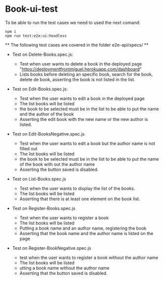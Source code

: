 # Book-ui-test

To be able to run the test cases we need to used the next comand:
```
npm i
npm run test:e2e:ui:headless

```
** The following test cases are covered in the folder e2e-api/specs/ **

- Test on Delete-Books.spec.js:
  - Test when user wants to delete a book in the  deployed page "https://deploymentfrontmiguel.herokuapp.com/dashboard"
  - Lists books before deleting an specific book, search for the book, delete de book, asserting the book is not listed in the list.
   
- Test on Edit-Books.spec.js:
  - Test when the user wants to edit a book in the deployed page
  - The list books will be listed
  - the book to be selected must be in the list to be able to put the name and the author of the book
  - Asserting the edit book with the new name or the new author is listed.

- Test on Edit-BooksNegative.spec.js
  - Test when the user wants to edit a book but the author name is not filled out
  - The list books will be listed
  - the book to be selected must be in the list to be able to put the name of the book with out the author name
  -  Asserting the button saved is disabled.

- Test on List-Books.spec.js
  - Test when the user wants to display the list of the books.
  - The list books will be listed 
  - Asserting that there is at least one element on the book list.

- Test on Register-Books.spec.js
  - Test when the user wants to register a book
  -  The list books will be listed
  -  Putting a book name and an author name, registering the book
  -  Asserting that the book name and the author name is listed on the page

- Test on Register-BookNegative.spec.js
  - test when the user wants to register a book without the author name
  - The list books will be listed
  - utting a book name without the author name
  - Asserting that the button saved is disabled.


